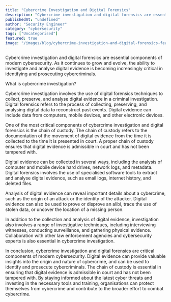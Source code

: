 ```yaml
---
title: "Cybercrime Investigation and Digital Forensics"
description: "Cybercrime investigation and digital forensics are essential components of modern cybersecurity. As it continues to grow and evolve, the ability to investigate ..."
publishedAt: "undefined"
author: "Security Engineer"
category: "cybersecurity"
tags: ["Uncategorised"]
featured: true
image: "/images/blog/cybercrime-investigation-and-digital-forensics-featured.jpeg"
---
```


Cybercrime investigation and digital forensics are essential components of modern cybersecurity. As it continues to grow and evolve, the ability to investigate and analyse digital evidence is becoming increasingly critical in identifying and prosecuting cybercriminals.

What is cybercrime investigation?

Cybercrime investigation involves the use of digital forensics techniques to collect, preserve, and analyse digital evidence in a criminal investigation. Digital forensics refers to the process of collecting, preserving, and analysing digital data to reconstruct past events. Digital evidence can include data from computers, mobile devices, and other electronic devices.

One of the most critical components of cybercrime investigation and digital forensics is the chain of custody. The chain of custody refers to the documentation of the movement of digital evidence from the time it is collected to the time it is presented in court. A proper chain of custody ensures that digital evidence is admissible in court and has not been tampered with.

Digital evidence can be collected in several ways, including the analysis of computer and mobile device hard drives, network logs, and metadata. Digital forensics involves the use of specialised software tools to extract and analyse digital evidence, such as email logs, internet history, and deleted files.

Analysis of digital evidence can reveal important details about a cybercrime, such as the origin of an attack or the identity of the attacker. Digital evidence can also be used to prove or disprove an alibi, trace the use of stolen data, or uncover the location of a missing person.

In addition to the collection and analysis of digital evidence, investigation also involves a range of investigative techniques, including interviewing witnesses, conducting surveillance, and gathering physical evidence. Collaboration with other law enforcement agencies and cybersecurity experts is also essential in cybercrime investigation.

In conclusion, cybercrime investigation and digital forensics are critical components of modern cybersecurity. Digital evidence can provide valuable insights into the origin and nature of cybercrime, and can be used to identify and prosecute cybercriminals. The chain of custody is essential in ensuring that digital evidence is admissible in court and has not been tampered with. By staying informed about the latest cyber threats and investing in the necessary tools and training, organisations can protect themselves from cybercrime and contribute to the broader effort to combat cybercrime.
